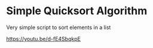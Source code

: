 # Simple Quicksort Algorithm

Very simple script to sort elements in a list

https://youtu.be/d-fE4SbqkpE
